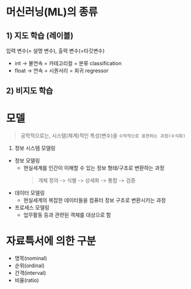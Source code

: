 # 머신러닝(ML)의 종류
## 1) 지도 학습 (레이블)
입력 변수(= 설명 변수), 출력 변수(=타깃변수)
- int → 불연속 = 카테고리컬 = 분류 classification
- float → 연속 = 시퀀서리 = 회귀 regressor
## 2) 비지도 학습
# 모델 
> 공학적으로는, 시스템(체계)적인 특성(변수)을 `수학적으로 표현하는 과정(수식화)`
1) 정보 시스템 모델링
  - 정보 모델링
     - 현실세계를 인간이 이해할 수 있는 정보 형태/구조로 변환하는 과정
        > <p>개체 정의 -> 식별 -> 상세화 -> 통합 -> 검증
  - 데이터 모델링
     - 현실세계의 복잡한 데이터들을 컴퓨터 정보 구조로 변환시키는 과정
  - 프로세스 모델링
     - 업무활동 등과 관련된 객체를 대상으로 함

# 자료특서에 의한 구분
  - 명목(nominal)
  - 순위(ordinal)
  - 간격(interval)
  - 비율(ratio)